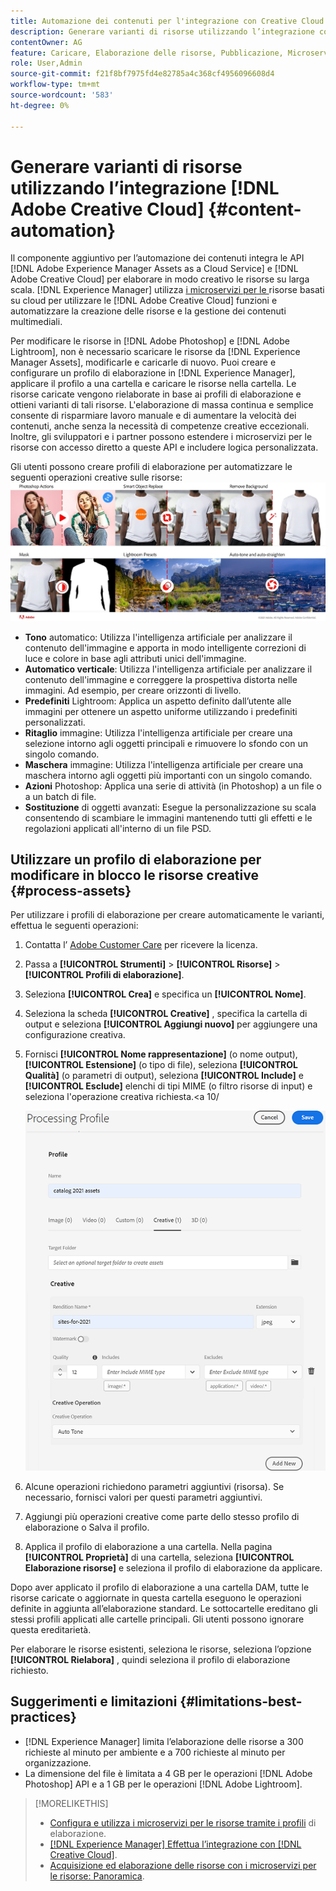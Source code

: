 ```yaml
---
title: Automazione dei contenuti per l'integrazione con Creative Cloud
description: Generare varianti di risorse utilizzando l’integrazione con Creative Cloud
contentOwner: AG
feature: Caricare, Elaborazione delle risorse, Pubblicazione, Microservizi di Asset compute, Flusso di lavoro
role: User,Admin
source-git-commit: f21f8bf7975fd4e82785a4c368cf4956096608d4
workflow-type: tm+mt
source-wordcount: '583'
ht-degree: 0%

---
```



# Generare varianti di risorse utilizzando l’integrazione [!DNL Adobe Creative Cloud] {#content-automation}

Il componente aggiuntivo per l’automazione dei contenuti integra le API [!DNL Adobe Experience Manager Assets as a Cloud Service] e [!DNL Adobe Creative Cloud] per elaborare in modo creativo le risorse su larga scala. [!DNL Experience Manager] utilizza  [i microservizi per le ](/help/assets/asset-microservices-overview.md) risorse basati su cloud per utilizzare le  [!DNL Adobe Creative Cloud] funzioni e automatizzare la creazione delle risorse e la gestione dei contenuti multimediali.

Per modificare le risorse in [!DNL Adobe Photoshop] e [!DNL Adobe Lightroom], non è necessario scaricare le risorse da [!DNL Experience Manager Assets], modificarle e caricarle di nuovo. Puoi creare e configurare un profilo di elaborazione in [!DNL Experience Manager], applicare il profilo a una cartella e caricare le risorse nella cartella. Le risorse caricate vengono rielaborate in base ai profili di elaborazione e ottieni varianti di tali risorse. L&#39;elaborazione di massa continua e semplice consente di risparmiare lavoro manuale e di aumentare la velocità dei contenuti, anche senza la necessità di competenze creative eccezionali. Inoltre, gli sviluppatori e i partner possono estendere i microservizi per le risorse con accesso diretto a queste API e includere logica personalizzata.

Gli utenti possono creare profili di elaborazione per automatizzare le seguenti operazioni creative sulle risorse:\
![automatizzare le operazioni Adobe Photoshop ed Adobe Lightroom sulle risorse](assets/content-automation.png)
* **Tono** automatico: Utilizza l&#39;intelligenza artificiale per analizzare il contenuto dell&#39;immagine e apporta in modo intelligente correzioni di luce e colore in base agli attributi unici dell&#39;immagine.
* **Automatico verticale**: Utilizza l&#39;intelligenza artificiale per analizzare il contenuto dell&#39;immagine e correggere la prospettiva distorta nelle immagini. Ad esempio, per creare orizzonti di livello.
* **Predefiniti** Lightroom: Applica un aspetto definito dall’utente alle immagini per ottenere un aspetto uniforme utilizzando i predefiniti personalizzati.
* **Ritaglio** immagine: Utilizza l&#39;intelligenza artificiale per creare una selezione intorno agli oggetti principali e rimuovere lo sfondo con un singolo comando.
* **Maschera** immagine: Utilizza l&#39;intelligenza artificiale per creare una maschera intorno agli oggetti più importanti con un singolo comando.
* **Azioni** Photoshop: Applica una serie di attività (in Photoshop) a un file o a un batch di file.
* **Sostituzione** di oggetti avanzati: Esegue la personalizzazione su scala consentendo di scambiare le immagini mantenendo tutti gli effetti e le regolazioni applicati all&#39;interno di un file PSD.



## Utilizzare un profilo di elaborazione per modificare in blocco le risorse creative {#process-assets}

Per utilizzare i profili di elaborazione per creare automaticamente le varianti, effettua le seguenti operazioni:

1. Contatta l’ [Adobe Customer Care](https://experienceleague.adobe.com/#support) per ricevere la licenza.

1. Passa a **[!UICONTROL Strumenti]** > **[!UICONTROL Risorse]** > **[!UICONTROL Profili di elaborazione]**.

1. Seleziona **[!UICONTROL Crea]** e specifica un **[!UICONTROL Nome]**.

1. Seleziona la scheda **[!UICONTROL Creative]** , specifica la cartella di output e seleziona **[!UICONTROL Aggiungi nuovo]** per aggiungere una configurazione creativa.

1. Fornisci **[!UICONTROL Nome rappresentazione]** (o nome output), **[!UICONTROL Estensione]** (o tipo di file), seleziona **[!UICONTROL Qualità]** (o parametri di output), seleziona **[!UICONTROL Include]** e **[!UICONTROL Esclude]** elenchi di tipi MIME (o filtro risorse di input) e seleziona l&#39;operazione creativa richiesta.&lt;a 10/<br/>

   ![scheda creativa nel profilo di elaborazione](assets/creative-processing-profile.png)

1. Alcune operazioni richiedono parametri aggiuntivi (risorsa). Se necessario, fornisci valori per questi parametri aggiuntivi.

1. Aggiungi più operazioni creative come parte dello stesso profilo di elaborazione o Salva il profilo.

1. Applica il profilo di elaborazione a una cartella. Nella pagina **[!UICONTROL Proprietà]** di una cartella, seleziona **[!UICONTROL Elaborazione risorse]** e seleziona il profilo di elaborazione da applicare.

Dopo aver applicato il profilo di elaborazione a una cartella DAM, tutte le risorse caricate o aggiornate in questa cartella eseguono le operazioni definite in aggiunta all’elaborazione standard. Le sottocartelle ereditano gli stessi profili applicati alle cartelle principali. Gli utenti possono ignorare questa ereditarietà.

Per elaborare le risorse esistenti, seleziona le risorse, seleziona l’opzione **[!UICONTROL Rielabora]** , quindi seleziona il profilo di elaborazione richiesto.

## Suggerimenti e limitazioni {#limitations-best-practices}

* [!DNL Experience Manager] limita l’elaborazione delle risorse a 300 richieste al minuto per ambiente e a 700 richieste al minuto per organizzazione.
* La dimensione del file è limitata a 4 GB per le operazioni [!DNL Adobe Photoshop] API e a 1 GB per le operazioni [!DNL Adobe Lightroom].

>[!MORELIKETHIS]
>
>* [Configura e utilizza i microservizi per le risorse tramite i profili](/help/assets/asset-microservices-configure-and-use.md) di elaborazione.
>* [ [!DNL Experience Manager] Effettua l’integrazione con [!DNL Creative Cloud]](/help/assets/aem-cc-integration-best-practices.md).
>* [Acquisizione ed elaborazione delle risorse con i microservizi per le risorse: Panoramica](/help/assets/asset-microservices-overview.md).

